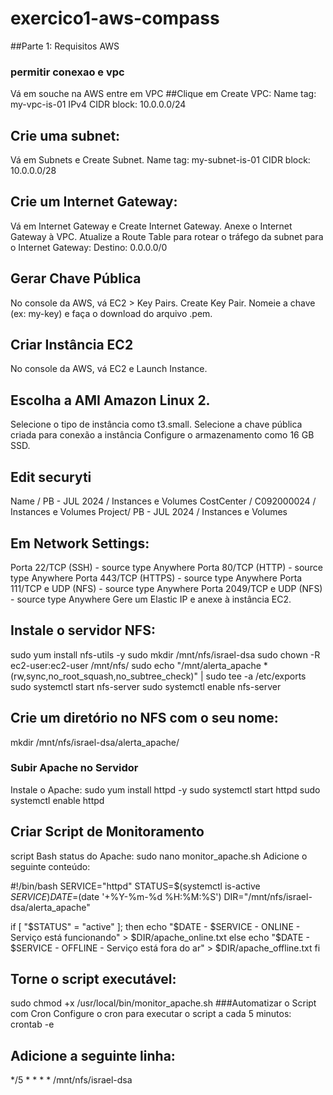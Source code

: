 # exercico1-aws-compass
##Parte 1: Requisitos AWS

### permitir conexao e vpc
Vá em souche na AWS entre em VPC
##Clique em Create VPC:
Name tag: my-vpc-is-01
IPv4 CIDR block: 10.0.0.0/24

## Crie uma subnet:
Vá em Subnets e  Create Subnet.
Name tag: my-subnet-is-01
CIDR block: 10.0.0.0/28

## Crie um Internet Gateway:
Vá em Internet Gateway e Create Internet Gateway.
Anexe o Internet Gateway à VPC.
Atualize a Route Table para rotear o tráfego da subnet para o Internet Gateway:
Destino: 0.0.0.0/0

 ## Gerar Chave Pública
No console da AWS, vá  EC2 > Key Pairs.
Create Key Pair.
Nomeie a chave (ex: my-key) e faça o download do arquivo .pem.

## Criar Instância EC2
No console da AWS, vá  EC2 e Launch Instance.

## Escolha a AMI Amazon Linux 2.
Selecione o tipo de instância como t3.small.
Selecione a chave pública criada para conexão a instância
Configure o armazenamento como 16 GB SSD.

## Edit securyti
Name / PB - JUL 2024 / Instances e Volumes
CostCenter / C092000024 / Instances e Volumes
Project/ PB - JUL 2024 / Instances e Volumes

## Em Network Settings:
Porta 22/TCP (SSH) - source type Anywhere
Porta 80/TCP (HTTP) - source type Anywhere
Porta 443/TCP (HTTPS) - source type Anywhere
Porta 111/TCP e UDP (NFS) - source type Anywhere
Porta 2049/TCP e UDP (NFS) - source type Anywhere
Gere um Elastic IP e anexe à instância EC2.

## Instale o servidor NFS:
sudo yum install nfs-utils -y
sudo mkdir /mnt/nfs/israel-dsa
sudo chown -R ec2-user:ec2-user /mnt/nfs/
sudo echo "/mnt/alerta_apache *(rw,sync,no_root_squash,no_subtree_check)" | sudo tee -a /etc/exports
sudo systemctl start nfs-server
sudo systemctl enable nfs-server

## Crie um diretório no NFS com o seu nome:
mkdir /mnt/nfs/israel-dsa/alerta_apache/
### Subir Apache no Servidor
Instale o Apache:
sudo yum install httpd -y
sudo systemctl start httpd
sudo systemctl enable httpd

## Criar Script de Monitoramento
 script Bash status do Apache:
sudo nano monitor_apache.sh
Adicione o seguinte conteúdo:

#!/bin/bash
SERVICE="httpd"
STATUS=$(systemctl is-active $SERVICE)
DATE=$(date '+%Y-%m-%d %H:%M:%S')
DIR="/mnt/nfs/israel-dsa/alerta_apache"

if [ "$STATUS" = "active" ]; then
  echo "$DATE - $SERVICE - ONLINE - Serviço está funcionando" > $DIR/apache_online.txt
else
  echo "$DATE - $SERVICE - OFFLINE - Serviço está fora do ar" > $DIR/apache_offline.txt
fi

## Torne o script executável:
sudo chmod +x /usr/local/bin/monitor_apache.sh
###Automatizar o Script com Cron
Configure o cron para executar o script a cada 5 minutos:
crontab -e

## Adicione a seguinte linha:
*/5 * * * * /mnt/nfs/israel-dsa
